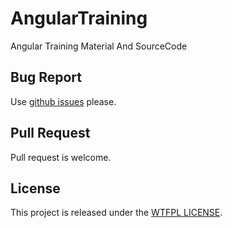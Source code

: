 # AngularTraining
Angular Training Material And SourceCode

## Bug Report
Use [github issues](https://github.com/rushikesh/AngularTraining/issues) please.

## Pull Request
Pull request is welcome.

## License
This project is released under the [WTFPL LICENSE](http://www.wtfpl.net/).
